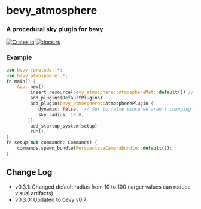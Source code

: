 # bevy_atmosphere

### A procedural sky plugin for bevy

[![Crates.io](https://img.shields.io/crates/d/bevy_atmosphere)](https://crates.io/crates/bevy_atmosphere) [![docs.rs](https://img.shields.io/docsrs/bevy_atmosphere)](https://docs.rs/bevy_atmosphere/) 

### Example
```rust
use bevy::prelude::*;
use bevy_atmosphere::*;
fn main() {
    App::new()
        .insert_resource(bevy_atmosphere::AtmosphereMat::default()) // Default Earth sky
        .add_plugins(DefaultPlugins)
        .add_plugin(bevy_atmosphere::AtmospherePlugin {
            dynamic: false,  // Set to false since we aren't changing the sky's appearance
            sky_radius: 10.0,
        })
        .add_startup_system(setup)
        .run();
}
fn setup(mut commands: Commands) {
    commands.spawn_bundle(PerspectiveCameraBundle::default());
}
```

## Change Log

* v0.3.1: Changed default radius from 10 to 100 (larger values can reduce visual artifacts)
* v0.3.0: Updated to bevy v0.7
